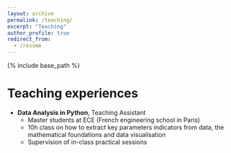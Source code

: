 ```yaml
---
layout: archive
permalink: /teaching/
excerpt: "Teaching"
author_profile: true
redirect_from:
  - /resume
---
```


{% include base_path %}

Teaching experiences
=====

* **Data Analysis in Python**, Teaching Assistant
  * Master students at ECE (French engineering school in Paris)
  * 10h class on how to extract key parameters indicators from data, the mathematical foundations and data visualisation
  * Supervision of in-class practical sessions
